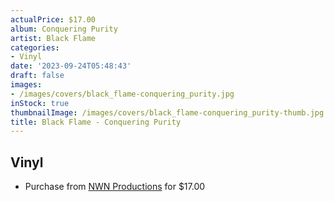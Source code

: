 ```yaml
---
actualPrice: $17.00
album: Conquering Purity
artist: Black Flame
categories:
- Vinyl
date: '2023-09-24T05:48:43'
draft: false
images:
- /images/covers/black_flame-conquering_purity.jpg
inStock: true
thumbnailImage: /images/covers/black_flame-conquering_purity-thumb.jpg
title: Black Flame - Conquering Purity
---
```


## Vinyl
* Purchase from [NWN Productions](http://shop.nwnprod.com/index.php?route=product/product&path=75&product_id=9381&sort=pd.name&order=ASC) for $17.00
